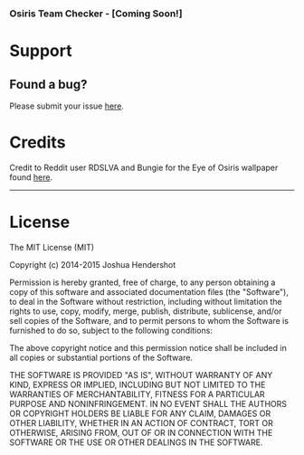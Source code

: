 ### Osiris Team Checker - [Coming Soon!]


# Support

## Found a bug?
Please submit your issue [here](https://github.com/jhend11/Osiris-Team-Checker/issues/new).

# Credits

Credit to Reddit user RDSLVA and Bungie for the Eye of Osiris wallpaper found [here](https://www.reddit.com/r/DestinyTheGame/comments/33qayz/media_trials_of_osiris_wallpaper/).

----
# License

The MIT License (MIT)

Copyright (c) 2014-2015 Joshua Hendershot

Permission is hereby granted, free of charge, to any person obtaining a copy
of this software and associated documentation files (the "Software"), to deal
in the Software without restriction, including without limitation the rights
to use, copy, modify, merge, publish, distribute, sublicense, and/or sell
copies of the Software, and to permit persons to whom the Software is
furnished to do so, subject to the following conditions:

The above copyright notice and this permission notice shall be included in
all copies or substantial portions of the Software.

THE SOFTWARE IS PROVIDED "AS IS", WITHOUT WARRANTY OF ANY KIND, EXPRESS OR
IMPLIED, INCLUDING BUT NOT LIMITED TO THE WARRANTIES OF MERCHANTABILITY,
FITNESS FOR A PARTICULAR PURPOSE AND NONINFRINGEMENT. IN NO EVENT SHALL THE
AUTHORS OR COPYRIGHT HOLDERS BE LIABLE FOR ANY CLAIM, DAMAGES OR OTHER
LIABILITY, WHETHER IN AN ACTION OF CONTRACT, TORT OR OTHERWISE, ARISING FROM,
OUT OF OR IN CONNECTION WITH THE SOFTWARE OR THE USE OR OTHER DEALINGS IN
THE SOFTWARE.
